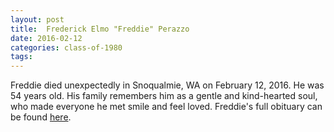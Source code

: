 ```yaml
---
layout: post
title:  Frederick Elmo "Freddie" Perazzo
date: 2016-02-12
categories: class-of-1980
tags: 
---
```


Freddie died unexpectedly in Snoqualmie, WA on February 12, 2016.  He was 54 years old.  His family remembers him as a gentle and kind-hearted soul, who made everyone he met smile and feel loved.  Freddie's full obituary can be found [here](http://tinyurl.com/gs8vuem).


